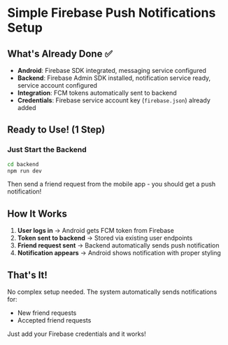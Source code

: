 # Simple Firebase Push Notifications Setup

## What's Already Done ✅

- **Android**: Firebase SDK integrated, messaging service configured
- **Backend**: Firebase Admin SDK installed, notification service ready, service account configured
- **Integration**: FCM tokens automatically sent to backend
- **Credentials**: Firebase service account key (`firebase.json`) already added

## Ready to Use! (1 Step)

### Just Start the Backend

```bash
cd backend
npm run dev
```

Then send a friend request from the mobile app - you should get a push notification!

## How It Works

1. **User logs in** → Android gets FCM token from Firebase
2. **Token sent to backend** → Stored via existing user endpoints
3. **Friend request sent** → Backend automatically sends push notification
4. **Notification appears** → Android shows notification with proper styling

## That's It!

No complex setup needed. The system automatically sends notifications for:

- New friend requests
- Accepted friend requests

Just add your Firebase credentials and it works!
